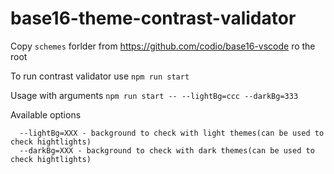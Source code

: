 # base16-theme-contrast-validator

Copy `schemes` forlder from https://github.com/codio/base16-vscode ro the root

To run contrast validator use `npm run start`

Usage with arguments `npm run start -- --lightBg=ccc --darkBg=333`

Available options

```
  --lightBg=XXX - background to check with light themes(can be used to check hightlights)
  --darkBg=XXX - background to check with dark themes(can be used to check hightlights)
```

